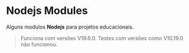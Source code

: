 # Nodejs Modules

<p>Alguns modulos <strong>Nodejs</strong> para projetos educacionais.</p>

> Funciona com versões V19.6.0. Testes com versões como V10.19.0 não funcionou.